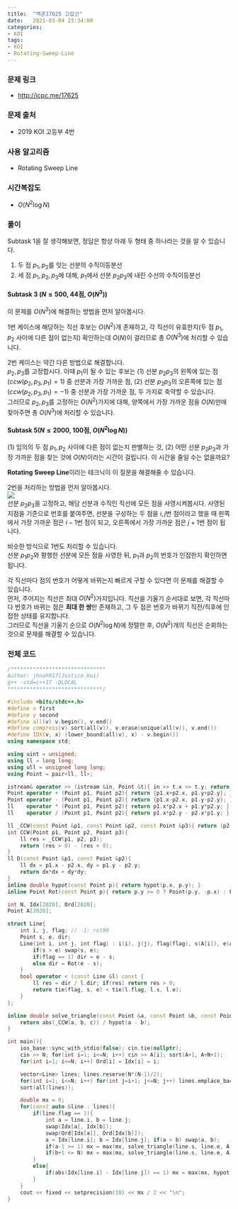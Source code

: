 ```yaml
---
title:  "백준17625 고압선"
date:   2021-03-04 23:34:00
categories:
- KOI
tags:
- KOI
- Rotating-Sweep-Line
---
```


### 문제 링크
* http://icpc.me/17625

### 문제 출처
* 2019 KOI 고등부 4번

### 사용 알고리즘
* Rotating Sweep Line

### 시간복잡도
* $O(N^2 \log N)$

### 풀이
Subtask 1을 잘 생각해보면, 정답은 항상 아래 두 형태 중 하나라는 것을 알 수 있습니다.
1. 두 점 $p_1, p_2$를 잇는 선분의 수직이등분선
2. 세 점 $p_1, p_2, p_3$에 대해, $p_1$에서 선분 $p_2p_3$에 내린 수선의 수직이등분선

#### Subtask 3 ($N \leq 500$, 44점, $O(N^3)$)
이 문제를 $O(N^3)$에 해결하는 방법을 먼저 알아봅시다.

1번 케이스에 해당하는 직선 후보는 $O(N^2)$개 존재하고, 각 직선이 유효한지(두 점 $p_1, p_2$ 사이에 다른 점이 없는지) 확인하는데 $O(N)$이 걸리므로 총 $O(N^3)$에 처리할 수 있습니다.

2번 케이스는 약간 다른 방법으로 해결합니다.<br>
$p_2, p_3$를 고정합시다. 이때 $p_1$이 될 수 있는 후보는 (1) 선분 $p_2p_3$의 왼쪽에 있는 점($ccw(p_2, p_3, p_1) = 1$) 중 선분과 가장 가까운 점, (2) 선분 $p_2p_3$의 오른쪽에 있는 점($ccw(p_2, p_3, p_1) = -1$) 중 선분과 가장 가까운 점, 두 가지로 축약할 수 있습니다.<br>
그러므로 $p_2, p_3$를 고정하는 $O(N^2)$가지에 대해, 양쪽에서 가장 가까운 점을 $O(N)$만에 찾아주면 총 $O(N^3)$에 처리할 수 있습니다.

#### Subtask 5($N \leq 2000$, 100점, $O(N^2 \log N)$)
(1) 임의의 두 점 $p_1, p_2$ 사이에 다른 점이 없는지 판별하는 것, (2) 어떤 선분 $p_2p_3$과 가장 가까운 점을 찾는 것에 $O(N)$이라는 시간이 걸립니다. 이 시간을 줄일 수는 없을까요?

**Rotating Sweep Line**이라는 테크닉이 이 질문을 해결해줄 수 있습니다.

2번을 처리하는 방법을 먼저 알아봅시다.<br>
![](https://i.imgur.com/5wlrLQq.png)<br>
선분 $p_2p_3$을 고정하고, 해당 선분과 수직인 직선에 모든 점을 사영시켜봅시다. 사영된 지점을 기준으로 번호를 붙여주면, 선분을 구성하는 두 점을 $i, j$번 점이라고 했을 때 왼쪽에서 가장 가까운 점은 $i-1$번 점이 되고, 오른쪽에서 가장 가까운 점은 $j+1$번 점이 됩니다.

비슷한 방식으로 1번도 처리할 수 있습니다.<br>
선분 $p_1p_2$와 평행한 선분에 모든 점을 사영한 뒤, $p_1$과 $p_2$의 번호가 인접한지 확인하면 됩니다.

각 직선마다 점의 번호가 어떻게 바뀌는지 빠르게 구할 수 있다면 이 문제를 해결할 수 있습니다.<br>
먼저, 주어지는 직선은 최대 $O(N^2)$가지입니다. 직선을 기울기 순서대로 보면, 각 직선마다 번호가 바뀌는 점은 **최대 한 쌍**만 존재하고, 그 두 점은 번호가 바뀌기 직전/직후에 인접한 상태를 유지합니다.<br>
그러므로 직선을 기울기 순으로 $O(N^2 \log N)$에 정렬한 후, $O(N^2)$개의 직선은 순회하는 것으로 문제를 해결할 수 있습니다.

### 전체 코드
```cpp
/******************************
Author: jhnah917(Justice_Hui)
g++ -std=c++17 -DLOCAL
******************************/

#include <bits/stdc++.h>
#define x first
#define y second
#define all(v) v.begin(), v.end()
#define compress(v) sort(all(v)), v.erase(unique(all(v)), v.end())
#define IDX(v, x) (lower_bound(all(v), x) - v.begin())
using namespace std;

using uint = unsigned;
using ll = long long;
using ull = unsigned long long;
using Point = pair<ll, ll>;

istream& operator >> (istream &in, Point &t){ in >> t.x >> t.y; return in; }
Point operator + (Point p1, Point p2){ return {p1.x+p2.x, p1.y+p2.y}; }
Point operator - (Point p1, Point p2){ return {p1.x-p2.x, p1.y-p2.y}; }
ll    operator * (Point p1, Point p2){ return p1.x*p2.x + p1.y*p2.y; } /// dot product
ll    operator / (Point p1, Point p2){ return p1.x*p2.y - p2.x*p1.y; } /// cross product

ll _CCW(const Point &p1, const Point &p2, const Point &p3){ return (p2-p1)/(p3-p2); }
int CCW(Point p1, Point p2, Point p3){
    ll res = _CCW(p1, p2, p3);
    return (res > 0) - (res < 0);
}
ll D(const Point &p1, const Point &p2){
    ll dx = p1.x - p2.x, dy = p1.y - p2.y;
    return dx*dx + dy*dy;
}
inline double hypot(const Point p){ return hypot(p.x, p.y); }
inline Point Rot(const Point p){ return p.y >= 0 ? Point(p.y, -p.x) : Point(-p.y, p.x); }

int N, Idx[2020], Ord[2020];
Point A[2020];

struct Line{
    int i, j, flag; // -1: rot90
    Point s, e, dir;
    Line(int i, int j, int flag) : i(i), j(j), flag(flag), s(A[i]), e(A[j]) {
        if(s > e) swap(s, e);
        if(flag == 1) dir = e - s;
        else dir = Rot(e - s);
    }
    bool operator < (const Line &l) const {
        ll res = dir / l.dir; if(res) return res > 0;
        return tie(flag, s, e) < tie(l.flag, l.s, l.e);
    }
};

inline double solve_triangle(const Point &a, const Point &b, const Point &c){
    return abs(_CCW(a, b, c)) / hypot(a - b);
}

int main(){
    ios_base::sync_with_stdio(false); cin.tie(nullptr);
    cin >> N; for(int i=1; i<=N; i++) cin >> A[i]; sort(A+1, A+N+1);
    for(int i=1; i<=N; i++) Ord[i] = Idx[i] = i;

    vector<Line> lines; lines.reserve(N*(N-1)/2);
    for(int i=1; i<=N; i++) for(int j=i+1; j<=N; j++) lines.emplace_back(i, j, 1), lines.emplace_back(i, j, -1);
    sort(all(lines));

    double mx = 0;
    for(const auto &line : lines){
        if(line.flag == 1){
            int a = line.i, b = line.j;
            swap(Idx[a], Idx[b]);
            swap(Ord[Idx[a]], Ord[Idx[b]]);
            a = Idx[line.i]; b = Idx[line.j]; if(a > b) swap(a, b);
            if(a-1 >= 1) mx = max(mx, solve_triangle(line.s, line.e, A[Ord[a-1]]));
            if(b+1 <= N) mx = max(mx, solve_triangle(line.s, line.e, A[Ord[b+1]]));
        }
        else{
            if(abs(Idx[line.i] - Idx[line.j]) == 1) mx = max(mx, hypot(A[line.i] - A[line.j]));
        }
    }
    cout << fixed << setprecision(10) << mx / 2 << "\n";
}
```
